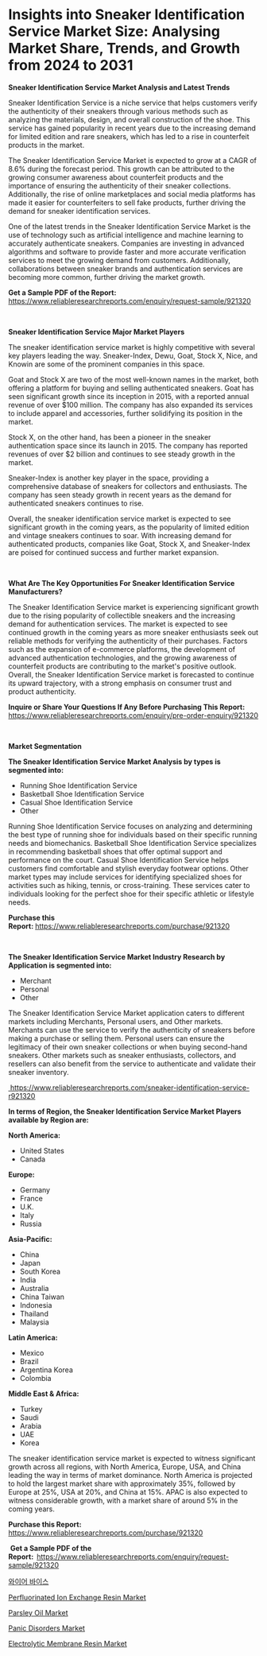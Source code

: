 <p><h1>Insights into Sneaker Identification Service Market Size: Analysing Market Share, Trends, and Growth from 2024 to 2031</h1></p><p><strong>Sneaker Identification Service Market Analysis and Latest Trends</strong></p>
<p><p>Sneaker Identification Service is a niche service that helps customers verify the authenticity of their sneakers through various methods such as analyzing the materials, design, and overall construction of the shoe. This service has gained popularity in recent years due to the increasing demand for limited edition and rare sneakers, which has led to a rise in counterfeit products in the market.</p><p>The Sneaker Identification Service Market is expected to grow at a CAGR of 8.6% during the forecast period. This growth can be attributed to the growing consumer awareness about counterfeit products and the importance of ensuring the authenticity of their sneaker collections. Additionally, the rise of online marketplaces and social media platforms has made it easier for counterfeiters to sell fake products, further driving the demand for sneaker identification services.</p><p>One of the latest trends in the Sneaker Identification Service Market is the use of technology such as artificial intelligence and machine learning to accurately authenticate sneakers. Companies are investing in advanced algorithms and software to provide faster and more accurate verification services to meet the growing demand from customers. Additionally, collaborations between sneaker brands and authentication services are becoming more common, further driving the market growth.</p></p>
<p><strong>Get a Sample PDF of the Report:&nbsp;</strong> <a href="https://www.reliableresearchreports.com/enquiry/request-sample/921320">https://www.reliableresearchreports.com/enquiry/request-sample/921320</a></p>
<p>&nbsp;</p>
<p><strong>Sneaker Identification Service Major Market Players</strong></p>
<p><p>The sneaker identification service market is highly competitive with several key players leading the way. Sneaker-Index, Dewu, Goat, Stock X, Nice, and Knowin are some of the prominent companies in this space. </p><p>Goat and Stock X are two of the most well-known names in the market, both offering a platform for buying and selling authenticated sneakers. Goat has seen significant growth since its inception in 2015, with a reported annual revenue of over $100 million. The company has also expanded its services to include apparel and accessories, further solidifying its position in the market.</p><p>Stock X, on the other hand, has been a pioneer in the sneaker authentication space since its launch in 2015. The company has reported revenues of over $2 billion and continues to see steady growth in the market.</p><p>Sneaker-Index is another key player in the space, providing a comprehensive database of sneakers for collectors and enthusiasts. The company has seen steady growth in recent years as the demand for authenticated sneakers continues to rise.</p><p>Overall, the sneaker identification service market is expected to see significant growth in the coming years, as the popularity of limited edition and vintage sneakers continues to soar. With increasing demand for authenticated products, companies like Goat, Stock X, and Sneaker-Index are poised for continued success and further market expansion.</p></p>
<p>&nbsp;</p>
<p><strong>What Are The Key Opportunities For Sneaker Identification Service Manufacturers?</strong></p>
<p><p>The Sneaker Identification Service market is experiencing significant growth due to the rising popularity of collectible sneakers and the increasing demand for authentication services. The market is expected to see continued growth in the coming years as more sneaker enthusiasts seek out reliable methods for verifying the authenticity of their purchases. Factors such as the expansion of e-commerce platforms, the development of advanced authentication technologies, and the growing awareness of counterfeit products are contributing to the market's positive outlook. Overall, the Sneaker Identification Service market is forecasted to continue its upward trajectory, with a strong emphasis on consumer trust and product authenticity.</p></p>
<p><strong>Inquire or Share Your Questions If Any Before Purchasing This Report:</strong> <a href="https://www.reliableresearchreports.com/enquiry/pre-order-enquiry/921320">https://www.reliableresearchreports.com/enquiry/pre-order-enquiry/921320</a></p>
<p>&nbsp;</p>
<p><strong>Market Segmentation</strong></p>
<p><strong>The Sneaker Identification Service Market Analysis by types is segmented into:</strong></p>
<p><ul><li>Running Shoe Identification Service</li><li>Basketball Shoe Identification Service</li><li>Casual Shoe Identification Service</li><li>Other</li></ul></p>
<p><p>Running Shoe Identification Service focuses on analyzing and determining the best type of running shoe for individuals based on their specific running needs and biomechanics. Basketball Shoe Identification Service specializes in recommending basketball shoes that offer optimal support and performance on the court. Casual Shoe Identification Service helps customers find comfortable and stylish everyday footwear options. Other market types may include services for identifying specialized shoes for activities such as hiking, tennis, or cross-training. These services cater to individuals looking for the perfect shoe for their specific athletic or lifestyle needs.</p></p>
<p><strong>Purchase this Report:&nbsp;</strong><a href="https://www.reliableresearchreports.com/purchase/921320">https://www.reliableresearchreports.com/purchase/921320</a></p>
<p>&nbsp;</p>
<p><strong>The Sneaker Identification Service Market Industry Research by Application is segmented into:</strong></p>
<p><ul><li>Merchant</li><li>Personal</li><li>Other</li></ul></p>
<p><p>The Sneaker Identification Service Market application caters to different markets including Merchants, Personal users, and Other markets. Merchants can use the service to verify the authenticity of sneakers before making a purchase or selling them. Personal users can ensure the legitimacy of their own sneaker collections or when buying second-hand sneakers. Other markets such as sneaker enthusiasts, collectors, and resellers can also benefit from the service to authenticate and validate their sneaker inventory.</p></p>
<p><a href="https://www.reliableresearchreports.com/sneaker-identification-service-r921320">&nbsp;https://www.reliableresearchreports.com/sneaker-identification-service-r921320</a></p>
<p><strong>In terms of Region, the Sneaker Identification Service Market Players available by Region are:</strong></p>
<p>
    <p> <strong> North America: </strong>
        <ul>
            <li>United States</li>
            <li>Canada</li>
        </ul>
        </p> 
    <p> <strong> Europe: </strong>
        <ul>
            <li>Germany</li>
            <li>France</li>
            <li>U.K.</li>
            <li>Italy</li>
            <li>Russia</li>
        </ul>
        </p> 
    <p> <strong> Asia-Pacific: </strong>
        <ul>
            <li>China</li>
            <li>Japan</li>
            <li>South Korea</li>
            <li>India</li>
            <li>Australia</li>
            <li>China Taiwan</li>
            <li>Indonesia</li>
            <li>Thailand</li>
            <li>Malaysia</li>
        </ul>
        </p> 
    <p> <strong> Latin America: </strong>
        <ul>
            <li>Mexico</li>
            <li>Brazil</li>
            <li>Argentina Korea</li>
            <li>Colombia</li>
        </ul>
        </p> 
    <p> <strong> Middle East & Africa: </strong>
        <ul>
            <li>Turkey</li>
            <li>Saudi</li>
            <li>Arabia</li>
            <li>UAE</li>
            <li>Korea</li>
        </ul>
    </p>
    </p>
<p><p>The sneaker identification service market is expected to witness significant growth across all regions, with North America, Europe, USA, and China leading the way in terms of market dominance. North America is projected to hold the largest market share with approximately 35%, followed by Europe at 25%, USA at 20%, and China at 15%. APAC is also expected to witness considerable growth, with a market share of around 5% in the coming years.</p></p>
<p><strong>Purchase this Report: </strong><a href="https://www.reliableresearchreports.com/purchase/921320">https://www.reliableresearchreports.com/purchase/921320</a></p>
<p>&nbsp;<strong>Get a Sample PDF of the Report:&nbsp;&nbsp;</strong><a href="https://www.reliableresearchreports.com/enquiry/request-sample/921320">https://www.reliableresearchreports.com/enquiry/request-sample/921320</a></p>
<p><strong></strong></p>
<p><p><a href="https://github.com/solomonbode85/Market-Research-Report-List-1/blob/main/537839853597.md">와이어 바이스</a></p><p><a href="https://www.linkedin.com/pulse/perfluorinated-ion-exchange-resin-market-size-growth-forecast-from-3glic?trackingId=MbK6FewUgq%2FeIcSVfKsuow%3D%3D">Perfluorinated Ion Exchange Resin Market</a></p><p><a href="https://github.com/LaceyZemlak1/Market-Research-Report-List-1/blob/main/parsley-oil-market.md">Parsley Oil Market</a></p><p><a href="https://github.com/MyrtisWest1/Market-Research-Report-List-1/blob/main/panic-disorders-market.md">Panic Disorders Market</a></p><p><a href="https://www.linkedin.com/pulse/global-electrolytic-membrane-resin-market-size-trends-8ydpc?trackingId=fgy80p1ZA6zsi7zLJMQa4Q%3D%3D">Electrolytic Membrane Resin Market</a></p></p>